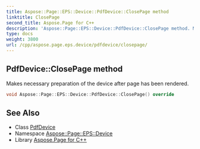 ```yaml
---
title: Aspose::Page::EPS::Device::PdfDevice::ClosePage method
linktitle: ClosePage
second_title: Aspose.Page for C++
description: 'Aspose::Page::EPS::Device::PdfDevice::ClosePage method. Makes necessary preparation of the device after page has been rendered in C++.'
type: docs
weight: 3800
url: /cpp/aspose.page.eps.device/pdfdevice/closepage/
---
```

## PdfDevice::ClosePage method


Makes necessary preparation of the device after page has been rendered.

```cpp
void Aspose::Page::EPS::Device::PdfDevice::ClosePage() override
```

## See Also

* Class [PdfDevice](../)
* Namespace [Aspose::Page::EPS::Device](../../)
* Library [Aspose.Page for C++](../../../)
